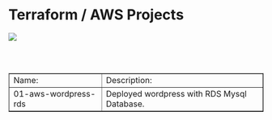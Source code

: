 # Terraform / AWS Projects

<img align="center" src="https://miro.medium.com/max/800/1*uROgj7pJBK95JibA-PKDHA.png" widht=100%>

<br><br>

<table border=1 width=100%>
  <tr>
    <td>
      Name:
    </td>
    <td>
      Description:
    </td>
  </tr>
  
  <tr>
    <td>01-aws-wordpress-rds</td>
    <td>
      Deployed wordpress with RDS Mysql Database. 
    </td>
  </tr>
</table>
